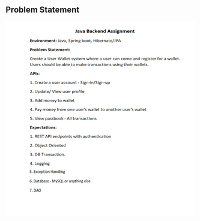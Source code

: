 ## Problem Statement

 <img src="https://github.com/giteshChauhan/backend_asssigments/blob/main/1.Assignment/assignmet_1.png" width= 800>
